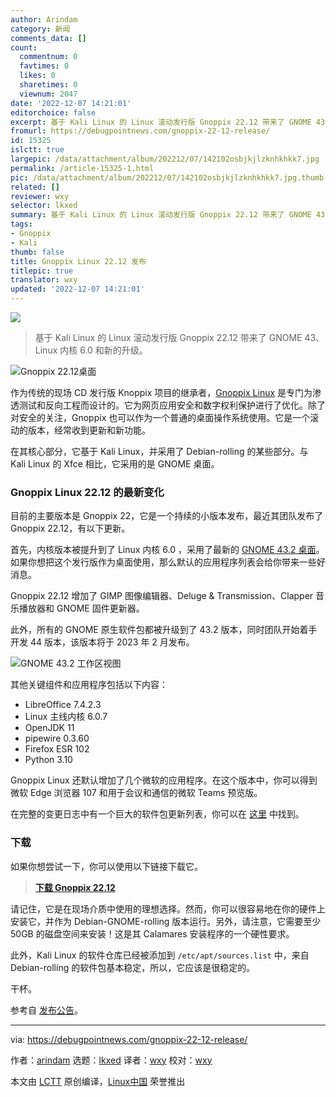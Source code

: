 ```yaml
---
author: Arindam
category: 新闻
comments_data: []
count:
  commentnum: 0
  favtimes: 0
  likes: 0
  sharetimes: 0
  viewnum: 2047
date: '2022-12-07 14:21:01'
editorchoice: false
excerpt: 基于 Kali Linux 的 Linux 滚动发行版 Gnoppix 22.12 带来了 GNOME 43、Linux 内核 6.0 和新的升级。
fromurl: https://debugpointnews.com/gnoppix-22-12-release/
id: 15325
islctt: true
largepic: /data/attachment/album/202212/07/142102osbjkjlzknhkhkk7.jpg
permalink: /article-15325-1.html
pic: /data/attachment/album/202212/07/142102osbjkjlzknhkhkk7.jpg.thumb.jpg
related: []
reviewer: wxy
selector: lkxed
summary: 基于 Kali Linux 的 Linux 滚动发行版 Gnoppix 22.12 带来了 GNOME 43、Linux 内核 6.0 和新的升级。
tags:
- Gnoppix
- Kali
thumb: false
title: Gnoppix Linux 22.12 发布
titlepic: true
translator: wxy
updated: '2022-12-07 14:21:01'
---
```


![](/data/attachment/album/202212/07/142102osbjkjlzknhkhkk7.jpg)



> 
> 基于 Kali Linux 的 Linux 滚动发行版 Gnoppix 22.12 带来了 GNOME 43、Linux 内核 6.0 和新的升级。
> 
> 
> 


![Gnoppix 22.12桌面](/data/attachment/album/202212/07/142102a93tzx6tii2etx1q.jpg)


作为传统的现场 CD 发行版 Knoppix 项目的继承者，[Gnoppix Linux](https://www.gnoppix.com/) 是专门为渗透测试和反向工程而设计的。它为网页应用安全和数字权利保护进行了优化。除了对安全的关注，Gnoppix 也可以作为一个普通的桌面操作系统使用。它是一个滚动的版本，经常收到更新和新功能。


在其核心部分，它基于 Kali Linux，并采用了 Debian-rolling 的某些部分。与 Kali Linux 的 Xfce 相比，它采用的是 GNOME 桌面。


### Gnoppix Linux 22.12 的最新变化


目前的主要版本是 Gnoppix 22，它是一个持续的小版本发布，最近其团队发布了 Gnoppix 22.12，有以下更新。


首先，内核版本被提升到了 Linux 内核 6.0 ，采用了最新的 [GNOME 43.2 桌面](https://debugpointnews.com/gnome-43-release/)。如果你想把这个发行版作为桌面使用，那么默认的应用程序列表会给你带来一些好消息。


Gnoppix 22.12 增加了 GIMP 图像编辑器、Deluge & Transmission、Clapper 音乐播放器和 GNOME 固件更新器。


此外，所有的 GNOME 原生软件包都被升级到了 43.2 版本，同时团队开始着手开发 44 版本，该版本将于 2023 年 2 月发布。


![GNOME 43.2 工作区视图](/data/attachment/album/202212/07/142102rfbf0ll64pjpr4np.jpg)


其他关键组件和应用程序包括以下内容：


* LibreOffice 7.4.2.3
* Linux 主线内核 6.0.7
* OpenJDK 11
* pipewire 0.3.60
* Firefox ESR 102
* Python 3.10


Gnoppix Linux 还默认增加了几个微软的应用程序。在这个版本中，你可以得到微软 Edge 浏览器 107 和用于会议和通信的微软 Teams 预览版。


在完整的变更日志中有一个巨大的软件包更新列表，你可以在 [这里](https://sourceforge.net/p/gnoppixng/releases/general/thread/bc187de53a/#f258) 中找到。


### 下载


如果你想尝试一下，你可以使用以下链接下载它。



> 
> **[下载 Gnoppix 22.12](https://sourceforge.net/projects/gnoppixng/files/releases/)**
> 
> 
> 


请记住，它是在现场介质中使用的理想选择。然而，你可以很容易地在你的硬件上安装它，并作为 Debian-GNOME-rolling 版本运行。另外，请注意，它需要至少 50GB 的磁盘空间来安装！这是其 Calamares 安装程序的一个硬性要求。


此外，Kali Linux 的软件仓库已经被添加到 `/etc/apt/sources.list` 中，来自 Debian-rolling 的软件包基本稳定，所以，它应该是很稳定的。


干杯。


参考自 [发布公告](https://sourceforge.net/p/gnoppixng/releases/general/thread/bc187de53a/#f258)。




---


via: <https://debugpointnews.com/gnoppix-22-12-release/>


作者：[arindam](https://debugpointnews.com/author/dpicubegmail-com/) 选题：[lkxed](https://github.com/lkxed) 译者：[wxy](https://github.com/wxy) 校对：[wxy](https://github.com/wxy)


本文由 [LCTT](https://github.com/LCTT/TranslateProject) 原创编译，[Linux中国](https://linux.cn/) 荣誉推出